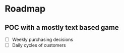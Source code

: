 # Roadmap

## POC with a mostly text based game
- [ ] Weekly purchasing decisions
- [ ] Daily cycles of customers
